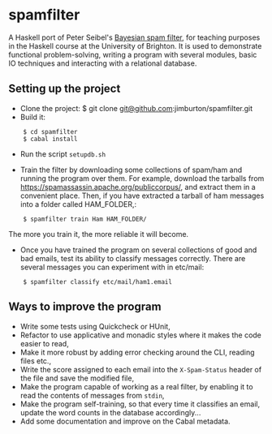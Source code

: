 spamfilter
=========

A Haskell port of Peter Seibel's [Bayesian spam filter](http://www.gigamonkeys.com/book/practical-a-spam-filter.html), for teaching purposes in the Haskell course at the University of Brighton. It is used to demonstrate functional problem-solving, writing a program with several modules, basic IO techniques and interacting with a relational database. 

Setting up the project
----------------------

* Clone the project:
    $ git clone git@github.com:jimburton/spamfilter.git
* Build it:
```
    $ cd spamfilter
    $ cabal install
```
* Run the script `setupdb.sh`

* Train the filter by downloading some collections of spam/ham and running the program over them. For example, download the tarballs from https://spamassassin.apache.org/publiccorpus/, and extract them in a convenient place. Then, if you have extracted a tarball of ham messages into a folder called HAM_FOLDER,:
```    
    $ spamfilter train Ham HAM_FOLDER/
```  
  The more you train it, the more reliable it will become.
* Once you have trained the program on several collections of good and bad emails, test its ability to classify messages correctly. There are several messages you can experiment with in etc/mail:
```   
    $ spamfilter classify etc/mail/ham1.email
```
Ways to improve the program
---------------------------

* Write some tests using Quickcheck or HUnit,
* Refactor to use applicative and monadic styles where it makes the code easier to read,
* Make it more robust by adding error checking around the CLI, reading files etc.,
* Write the score assigned to each email into the `X-Spam-Status` header of the file and save the modified file,
* Make the program capable of working as a real filter, by enabling it to read the contents of messages from `stdin`,
* Make the program self-training, so that every time it classifies an email, update the word counts in the database accordingly... 
* Add some documentation and improve on the Cabal metadata.
